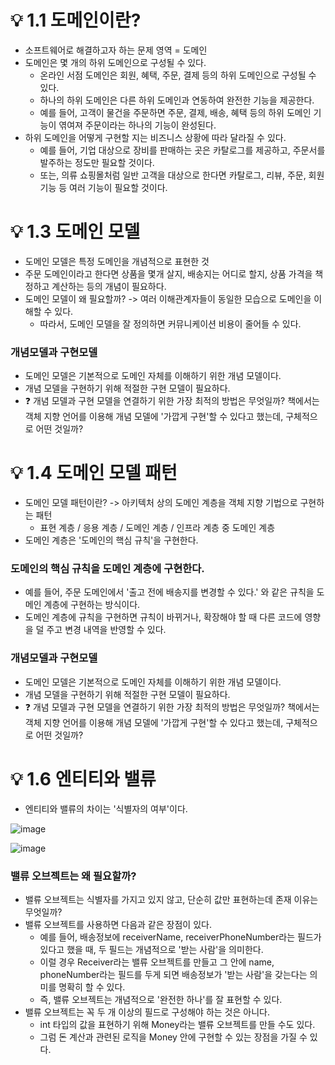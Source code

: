 # 💡 1.1 도메인이란?

- 소프트웨어로 해결하고자 하는 문제 영역 = 도메인
- 도메인은 몇 개의 하위 도메인으로 구성될 수 있다.
  - 온라인 서점 도메인은 회원, 혜택, 주문, 결제 등의 하위 도메인으로 구성될 수 있다.
  - 하나의 하위 도메인은 다른 하위 도메인과 연동하여 완전한 기능을 제공한다.
  - 예를 들어, 고객이 물건을 주문하면 주문, 결제, 배송, 혜택 등의 하위 도메인 기능이 엮여져 주문이라는 하나의 기능이 완성된다.
- 하위 도메인을 어떻게 구현할 지는 비즈니스 상황에 따라 달라질 수 있다.
  - 예를 들어, 기업 대상으로 장비를 판매하는 곳은 카탈로그를 제공하고, 주문서를 발주하는 정도만 필요할 것이다.
  - 또는, 의류 쇼핑몰처럼 일반 고객을 대상으로 한다면 카탈로그, 리뷰, 주문, 회원 기능 등 여러 기능이 필요할 것이다.
 
# 💡 1.3 도메인 모델

- 도메인 모델은 특정 도메인을 개념적으로 표현한 것
- 주문 도메인이라고 한다면 상품을 몇개 살지, 배송지는 어디로 할지, 상품 가격을 책정하고 계산하는 등의 개념이 필요하다.
- 도메인 모델이 왜 필요할까? -> 여러 이해관계자들이 동일한 모습으로 도메인을 이해할 수 있다.
  - 따라서, 도메인 모델을 잘 정의하면 커뮤니케이션 비용이 줄어들 수 있다.

### 개념모델과 구현모델

- 도메인 모델은 기본적으로 도메인 자체를 이해하기 위한 개념 모델이다.
- 개념 모델을 구현하기 위해 적절한 구현 모델이 필요하다.
- ❓ 개념 모델과 구현 모델을 연결하기 위한 가장 최적의 방법은 무엇일까? 책에서는 객체 지향 언어를 이용해 개념 모델에 '가깝게 구현'할 수 있다고 했는데, 구체적으로 어떤 것일까?

# 💡 1.4 도메인 모델 패턴

- 도메인 모델 패턴이란? -> 아키텍처 상의 도메인 계층을 객체 지향 기법으로 구현하는 패턴
  - 표현 계층 / 응용 계층 / 도메인 계층 / 인프라 계층 중 도메인 계층
- 도메인 계층은 '도메인의 핵심 규칙'을 구현한다.

### 도메인의 핵심 규칙을 도메인 계층에 구현한다.

- 예를 들어, 주문 도메인에서 '출고 전에 배송지를 변경할 수 있다.' 와 같은 규칙을 도메인 계층에 구현하는 방식이다.
- 도메인 계층에 규칙을 구현하면 규칙이 바뀌거나, 확장해야 할 때 다른 코드에 영향을 덜 주고 변경 내역을 반영할 수 있다.

### 개념모델과 구현모델

- 도메인 모델은 기본적으로 도메인 자체를 이해하기 위한 개념 모델이다.
- 개념 모델을 구현하기 위해 적절한 구현 모델이 필요하다.
- ❓ 개념 모델과 구현 모델을 연결하기 위한 가장 최적의 방법은 무엇일까? 책에서는 객체 지향 언어를 이용해 개념 모델에 '가깝게 구현'할 수 있다고 했는데, 구체적으로 어떤 것일까?

# 💡 1.6 엔티티와 밸류

- 엔티티와 밸류의 차이는 '식별자의 여부'이다.

![image](https://github.com/user-attachments/assets/b7c756d3-23c0-41ea-9501-39e6d0054207)

![image](https://github.com/user-attachments/assets/a6c4fb11-bbbd-400b-9adf-efee615bf840)

### 밸류 오브젝트는 왜 필요할까?

- 밸류 오브젝트는 식별자를 가지고 있지 않고, 단순히 값만 표현하는데 존재 이유는 무엇일까?
- 밸류 오브젝트를 사용하면 다음과 같은 장점이 있다.
  - 예를 들어, 배송정보에 receiverName, receiverPhoneNumber라는 필드가 있다고 했을 때, 두 필드는 개념적으로 '받는 사람'을 의미한다.
  - 이럴 경우 Receiver라는 밸류 오브젝트를 만들고 그 안에 name, phoneNumber라는 필드를 두게 되면 배송정보가 '받는 사람'을 갖는다는 의미를 명확히 할 수 있다.
  - 즉, 밸류 오브젝트는 개념적으로 '완전한 하나'를 잘 표현할 수 있다.
- 밸류 오브젝트는 꼭 두 개 이상의 필드로 구성해야 하는 것은 아니다.
  - int 타입의 값을 표현하기 위해 Money라는 밸류 오브젝트를 만들 수도 있다.
  - 그럼 돈 계산과 관련된 로직을 Money 안에 구현할 수 있는 장점을 가질 수 있다.
